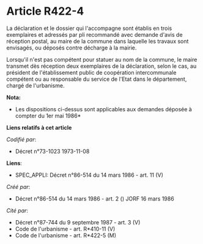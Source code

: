 # Article R422-4

La déclaration et le dossier qui l'accompagne sont établis en trois exemplaires et adressés par pli recommandé avec demande
d'avis de réception postal, au maire de la commune dans laquelle les travaux sont envisagés, ou déposés contre décharge à la
mairie.

Lorsqu'il n'est pas compétent pour statuer au nom de la commune, le maire transmet dès réception deux exemplaires de la
déclaration, selon le cas, au président de l'établissement public de coopération intercommunale compétent ou au responsable
du service de l'Etat dans le département, chargé de l'urbanisme.

**Nota:**

* Les dispositions ci-dessus sont applicables aux demandes déposée à compter du 1er mai 1986*

**Liens relatifs à cet article**

_Codifié par_:

  - Décret n°73-1023 1973-11-08

**Liens**:

  - SPEC_APPLI: Décret n°86-514 du 14 mars 1986 - art. 11 (V)

_Créé par_:

  - Décret n°86-514 du 14 mars 1986 - art. 2 () JORF 16 mars 1986

_Cité par_:

  - Décret n°87-744 du 9 septembre 1987 - art. 3 (V)
  - Code de l'urbanisme - art. R*410-11 (V)
  - Code de l'urbanisme - art. R*422-5 (M)
